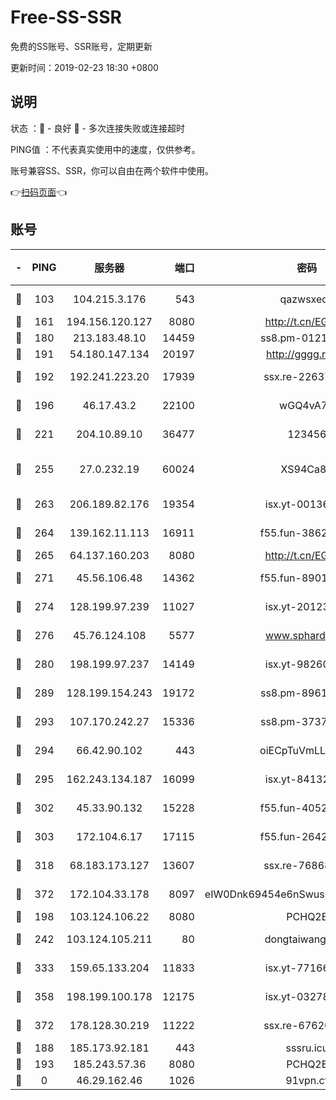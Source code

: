 # Free-SS-SSR

免费的SS账号、SSR账号，定期更新

更新时间：2019-02-23 18:30 +0800

## 说明

状态     ：🙂 - 良好 🙁 - 多次连接失败或连接超时

PING值   ：不代表真实使用中的速度，仅供参考。

账号兼容SS、SSR，你可以自由在两个软件中使用。

👉[扫码页面](https://liesauer.github.io/free-ss-ssr.github.io/)👈

## 账号

|-|PING|服务器|端口|密码|加密方式|区域|
|:----:|:----:|:-----:|-----:|:----:|:----:|:----:|
|🙂|103|104.215.3.176|543|qazwsxedc|aes-256-gcm|JP|
|🙂|161|194.156.120.127|8080|http://t.cn/EGJIyrl|rc4-md5|RU|
|🙂|180|213.183.48.10|14459|ss8.pm-01218790|rc4-md5|RU|
|🙂|191|54.180.147.134|20197|http://gggg.rocks|chacha20|KR|
|🙂|192|192.241.223.20|17939|ssx.re-22637861|aes-256-cfb|US|
|🙂|196|46.17.43.2|22100|wGQ4vA7D|aes-256-gcm|RU|
|🙂|221|204.10.89.10|36477|123456|aes-256-cfb|US|
|🙂|255|27.0.232.19|60024|XS94Ca8K|xchacha20-ietf-poly1305|HK|
|🙂|263|206.189.82.176|19354|isx.yt-00136364|aes-256-cfb|SG|
|🙂|264|139.162.11.113|16911|f55.fun-38620708|aes-256-cfb|SG|
|🙂|265|64.137.160.203|8080|http://t.cn/EGJIyrl|rc4-md5|CA|
|🙂|271|45.56.106.48|14362|f55.fun-89010731|aes-256-cfb|US|
|🙂|274|128.199.97.239|11027|isx.yt-20123297|aes-256-cfb|SG|
|🙂|276|45.76.124.108|5577|www.sphard.com|aes-256-cfb|AU|
|🙂|280|198.199.97.237|14149|isx.yt-98260741|aes-256-cfb|US|
|🙂|289|128.199.154.243|19172|ss8.pm-89617917|aes-256-cfb|SG|
|🙂|293|107.170.242.27|15336|ss8.pm-37378232|aes-256-cfb|US|
|🙂|294|66.42.90.102|443|oiECpTuVmLLxk4Ts|aes-256-cfb|US|
|🙂|295|162.243.134.187|16099|isx.yt-84132635|aes-256-cfb|US|
|🙂|302|45.33.90.132|15228|f55.fun-40522373|aes-256-cfb|US|
|🙂|303|172.104.6.17|17115|f55.fun-26427842|aes-256-cfb|US|
|🙂|318|68.183.173.127|13607|ssx.re-76868937|aes-256-cfb|US|
|🙂|372|172.104.33.178|8097|eIW0Dnk69454e6nSwuspv9DmS201tQ0D|aes-256-cfb|SG|
|🙂|198|103.124.106.22|8080|PCHQ2E|rc4-md5|US|
|🙂|242|103.124.105.211|80|dongtaiwang.com|aes-256-cfb|US|
|🙂|333|159.65.133.204|11833|isx.yt-77166284|aes-256-cfb|SG|
|🙂|358|198.199.100.178|12175|isx.yt-03278448|aes-256-cfb|US|
|🙂|372|178.128.30.219|11222|ssx.re-67626834|aes-256-cfb|SG|
|🙁|188|185.173.92.181|443|sssru.icu|rc4-md5|RU|
|🙁|193|185.243.57.36|8080|PCHQ2E|rc4-md5|US|
|🙁|0|46.29.162.46|1026|91vpn.cf|rc4-md5|RU|
